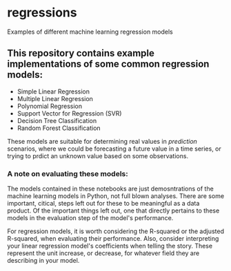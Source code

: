 # regressions
Examples of different machine learning regression models

## This repository contains example implementations of some common regression models:
+ Simple Linear Regression
+ Multiple Linear Regression
+ Polynomial Regression
+ Support Vector for Regression (SVR)
+ Decision Tree Classification
+ Random Forest Classification

These models are suitable for determining real values in *prediction* scenarios, where we could be forecasting a future value in a time series, or trying to prdict an unknown value based on some observations.

### A note on evaluating these models:
The models contained in these notebooks are just demosntrations of the machine learning models in Python, not full blown analyses. There are some important, citical, steps left out for these to be meaningful as a data product. Of the important things left out, one that directly pertains to these models in the evaluation step of the model's performance.

For regression models, it is worth considering the R-squared or the adjusted R-squared, when evaluating their performance. Also, consider interpreting your linear regression model's coefficients when telling the story. These represent the unit increase, or decrease, for whatever field they are describing in your model.
